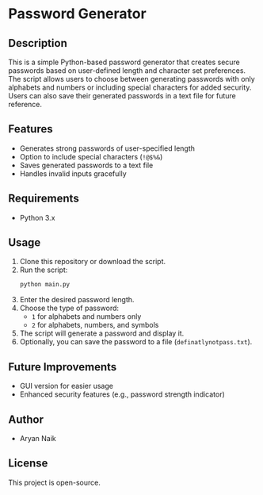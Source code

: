 # Password Generator

## Description
This is a simple Python-based password generator that creates secure passwords based on user-defined length and character set preferences. The script allows users to choose between generating passwords with only alphabets and numbers or including special characters for added security. Users can also save their generated passwords in a text file for future reference.

## Features
- Generates strong passwords of user-specified length
- Option to include special characters (`!@$%&`)
- Saves generated passwords to a text file
- Handles invalid inputs gracefully

## Requirements
- Python 3.x

## Usage
1. Clone this repository or download the script.
2. Run the script:
   ```sh
   python main.py
   ```
3. Enter the desired password length.
4. Choose the type of password:
   - `1` for alphabets and numbers only
   - `2` for alphabets, numbers, and symbols
5. The script will generate a password and display it.
6. Optionally, you can save the password to a file (`definatlynotpass.txt`).

## Future Improvements
- GUI version for easier usage
- Enhanced security features (e.g., password strength indicator)

## Author
- Aryan Naik

## License
This project is open-source.

